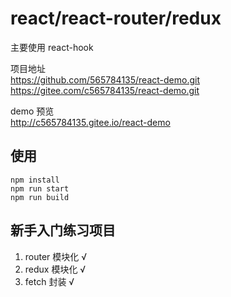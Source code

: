 # react/react-router/redux
主要使用 react-hook

项目地址  
https://github.com/565784135/react-demo.git  
https://gitee.com/c565784135/react-demo.git

demo 预览  
http://c565784135.gitee.io/react-demo


## 使用
    npm install
    npm run start
    npm run build

## 新手入门练习项目
1. router 模块化   √
1. redux 模块化    √
1. fetch 封装      √
